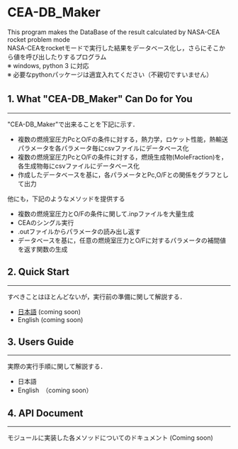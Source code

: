 # CEA-DB_Maker
This program makes the DataBase of the result calculated by NASA-CEA rocket problem mode  
NASA-CEAをrocketモードで実行した結果をデータベース化し，さらにそこから値を呼び出したりするプログラム  
※ windows, python 3 に対応  
※ 必要なpythonパッケージは適宜入れてください（不親切ですいません）


## 1. What "CEA-DB_Maker" Can Do for You　 
___
"CEA-DB_Maker"で出来ることを下記に示す．  
* 複数の燃焼室圧力PcとO/Fの条件に対する，熱力学，ロケット性能，熱輸送パラメータを各パラメータ毎にcsvファイルにデータベース化  
* 複数の燃焼室圧力PcとO/Fの条件に対する，燃焼生成物(MoleFraction)を，各生成物毎にcsvファイルにデータベース化  
* 作成したデータベースを基に，各パラメータとPc,O/Fとの関係をグラフとして出力  

他にも，下記のようなメソッドを提供する  
* 複数の燃焼室圧力とO/Fの条件に関して.inpファイルを大量生成
* CEAのシングル実行
* .outファイルからパラメータの読み出し返す  
* データベースを基に，任意の燃焼室圧力とO/Fに対するパラメータの補間値を返す関数の生成

## 2. Quick Start 
____
すべきことはほとんどないが，実行前の準備に関して解説する．
* [日本語](docs/users_guide_jp) (coming soon)
* English (coming soon)

## 3. Users Guide
____
実際の実行手順に関して解説する．
* 日本語
* English　（coming soon）

## 4. API Document
____
モジュールに実装した各メソッドについてのドキュメント (Coming soon)
